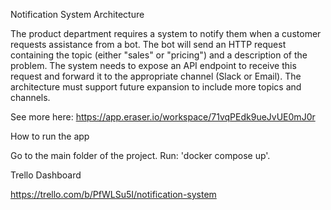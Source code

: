 Notification System Architecture

The product department requires a system to notify them when a customer requests assistance from a bot. The bot will send an HTTP request containing the topic (either "sales" or "pricing") and a description of the problem. The system needs to expose an API endpoint to receive this request and forward it to the appropriate channel (Slack or Email). The architecture must support future expansion to include more topics and channels.

See more here: https://app.eraser.io/workspace/71vqPEdk9ueJvUE0mJ0r



How to run the app

Go to the main folder of the project.
Run: 'docker compose up'.



Trello Dashboard

https://trello.com/b/PfWLSu5I/notification-system
